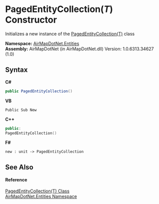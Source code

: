 # PagedEntityCollection(*T*) Constructor 
 

Initializes a new instance of the <a href="T_AirMapDotNet_Entities_PagedEntityCollection_1">PagedEntityCollection(T)</a> class

**Namespace:**&nbsp;<a href="N_AirMapDotNet_Entities">AirMapDotNet.Entities</a><br />**Assembly:**&nbsp;AirMapDotNet (in AirMapDotNet.dll) Version: 1.0.6313.34627 (1.0)

## Syntax

**C#**<br />
``` C#
public PagedEntityCollection()
```

**VB**<br />
``` VB
Public Sub New
```

**C++**<br />
``` C++
public:
PagedEntityCollection()
```

**F#**<br />
``` F#
new : unit -> PagedEntityCollection
```


## See Also


#### Reference
<a href="T_AirMapDotNet_Entities_PagedEntityCollection_1">PagedEntityCollection(T) Class</a><br /><a href="N_AirMapDotNet_Entities">AirMapDotNet.Entities Namespace</a><br />